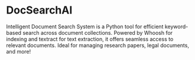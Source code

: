 # DocSearchAI
Intelligent Document Search System is a Python tool for efficient keyword-based search across document collections. Powered by Whoosh for indexing and textract for text extraction, it offers seamless access to relevant documents. Ideal for managing research papers, legal documents, and more!

